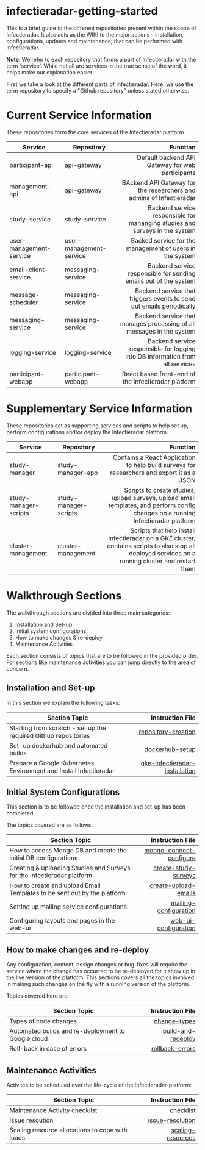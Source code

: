 # infectieradar-getting-started
This is a brief guide to the different repositories present within the scope of Infectieradar. It also acts as the WIKI to the major actions - installation, configurations, updates and maintenance; that can be performed with Infectieradar.

**Note**: We refer to each repository that forms a part of Infectieradar with the term 'service'. While not all are services in the true sense of the word, it helps make our explanation easier.

First we take a look at the different parts of Infectieradar. Here, we use the term repository to specify a "Github repository" unless stated otherwise.

# Current Service Information
These repositories form the core services of the Infectieradar platform.

| Service        | Repository           | Function  |
| -------------- | -------------------- | ----------------:|
| participant-api      | api-gateway | Default backend API Gateway for web participants |
| management-api      | api-gateway | BAckend API Gateway for the researchers and admins of Infectieradar |
| study-service      | study-service | Backend service responsible for mananging studies and surveys in the system |
| user-management-service      | user-management-service | Backed service for the management of users in the system |
| email-client-service      | messaging-service | Backend service responsible for sending emails out of the system |
| message-scheduler      | messaging-service | Backend service that triggers events to send out emails periodically|
| messaging-service      | messaging-service | Backend service that manages processing of all messages in the system |
| logging-service      | logging-service | Backend service responsible for logging into DB information from all services |
| participant-webapp      | participant-webapp  | React based front-end of the Infectieradar platform |


# Supplementary Service Information
These repositories act as supporting services and scripts to help set up, perform configurations and/or deploy the Infectieradar platform.

| Service        | Repository           | Function  |
| -------------- | -------------------- | ----------------:|
| study-manager    | study-manager-app | Contains a React Application to help build surveys for researchers and export it as a JSON |
| study-manager-scripts    | study-manager-scripts | Scripts to create studies, upload surveys, upload email templates, and perform config changes on a running Infectieradar platform |
| cluster-management     | cluster-management | Scripts that help install Infectieradar on a GKE cluster, contains scripts to also stop all deployed services on a running cluster and restart them |


# Walkthrough Sections

The walkthrough sections are divided into three main categories:

1. Installation and Set-up
2. Initial system configurations
3. How to make changes & re-deploy
4. Maintenance Activities

Each section consists of topics that are to be followed in the provided order. For sections like maintenance activities you can jump directly to the area of concern.

## Installation and Set-up

In this section we explain the following tasks:

| Section Topic        | Instruction File  |
| -------------- | ----------------:|
| Starting from scratch - set up the required Github repositories    | [repository-creation](https://github.com/influenzanet/infectieradar-setup-guide/blob/master/installation/1-repository-creation.md) |
| Set-up dockerhub and automated builds   | [dockerhub-setup](https://github.com/influenzanet/infectieradar-setup-guide/blob/master/installation/2-dockerhub-setup.md) |
| Prepare a Google Kubernetes Environment and Install Infectieradar    | [gke-infectieradar-installation](https://github.com/influenzanet/infectieradar-setup-guide/blob/master/installation/3-install-infectieradar-gke.md) |

## Initial System Configurations

This section is to be followed once the installation and set-up has been completed.

The topics covered are as follows:

| Section Topic        | Instruction File  |
| -------------- | ----------------:|
| How to access Mongo DB and create the initial DB configurations    | [mongo-connect-configure](https://github.com/influenzanet/infectieradar-setup-guide/blob/master/system-configuration/1-mongodb-config.md) |
| Creating & uploading Studies and Surveys for the Infectieradar platform    | [create-study-surveys](https://github.com/influenzanet/infectieradar-setup-guide/blob/master/system-configuration/2-create-study-surveys.md) |
| How to create and upload Email Templates to be sent out by the platform    | [create-upload-emails](https://github.com/influenzanet/infectieradar-setup-guide/blob/master/system-configuration/3-email-setup.md) |
| Setting up mailing service configurations| [mailing-configuration](https://github.com/influenzanet/infectieradar-setup-guide/blob/master/system-configuration/5-mailing-config.md) |
| Configuring layouts and pages in the web-ui| [web-ui-configuration](https://github.com/influenzanet/infectieradar-setup-guide/blob/master/system-configuration/4-web-config.md) |

## How to make changes and re-deploy

Any configuration, content, design changes or bug-fixes will require the service where the change has occurred to be re-deployed for it show up in the live version of the platform. This sections covers all the topics involved in making such changes on the fly with a running version of the platform.

Topics covered here are:

| Section Topic        | Instruction File  |
| -------------- | ----------------:|
| Types of code changes  | [change-types](https://github.com/influenzanet/infectieradar-setup-guide/blob/master/redeploying-changes/1-change-types.md) |
| Automated builds and re-deployment to Google cloud   | [build-and-redeploy](https://github.com/influenzanet/infectieradar-setup-guide/blob/master/redeploying-changes/2-build-and-redeploy.md) |
| Roll-back in case of errors     | [rollback-errors](https://github.com/influenzanet/infectieradar-setup-guide/blob/master/redeploying-changes/3-rollback-errors.md) |

## Maintenance Activities

Activites to be scheduled over the life-cycle of the Infectieradar-platform:

| Section Topic        | Instruction File  |
| -------------- | ----------------:|
| Maintenance Activity checklist | [checklist](https://github.com/influenzanet/infectieradar-setup-guide/blob/master/maintenance/1-checklist.md) |
| Issue resoution | [issue-resolution](https://github.com/influenzanet/infectieradar-setup-guide/blob/master/maintenance/2-issue-resolution.md) |
| Scaling resource allocations to cope with loads | [scaling-resources](https://github.com/influenzanet/infectieradar-setup-guide/blob/master/maintenance/3-resource-scaling.md) |
